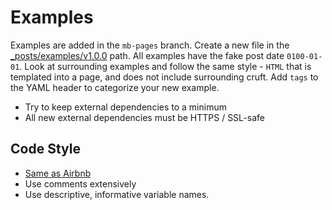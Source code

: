 # Examples

Examples are added in the `mb-pages` branch. Create a new file in the
[_posts/examples/v1.0.0](https://github.com/mapbox/mapbox.js/tree/mb-pages/_posts/examples/v1.0.0) path.
All examples have the fake post date `0100-01-01`. Look at surrounding examples and follow the same style -
`HTML` that is templated into a page, and does not include surrounding cruft. Add `tags` to the YAML header
to categorize your new example.

* Try to keep external dependencies to a minimum
* All new external dependencies must be HTTPS / SSL-safe

## Code Style

* [Same as Airbnb](https://github.com/airbnb/javascript)
* Use comments extensively
* Use descriptive, informative variable names.
